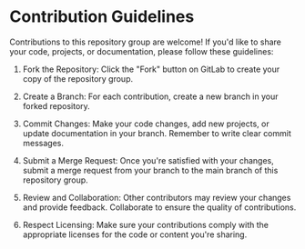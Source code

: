 # Contribution Guidelines

Contributions to this repository group are welcome! If you'd like to share your code, projects, or documentation, please follow these guidelines:

1. Fork the Repository: Click the "Fork" button on GitLab to create your copy of the repository group.

2. Create a Branch: For each contribution, create a new branch in your forked repository.

3. Commit Changes: Make your code changes, add new projects, or update documentation in your branch. Remember to write clear commit messages.

4. Submit a Merge Request: Once you're satisfied with your changes, submit a merge request from your branch to the main branch of this repository group.

5. Review and Collaboration: Other contributors may review your changes and provide feedback. Collaborate to ensure the quality of contributions.

6. Respect Licensing: Make sure your contributions comply with the appropriate licenses for the code or content you're sharing.
